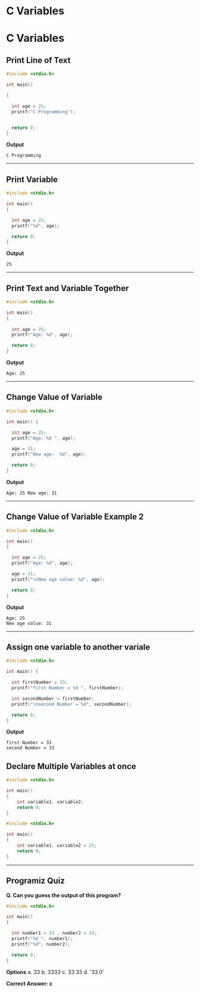# C Variables
# C Variables


## Print Line of Text

```c
#include <stdio.h>

int main() 

{

  int age = 25;
  printf("C Programming");


  return 0;
}

```

**Output**

```
C Programming
```

---

## Print Variable

```c
#include <stdio.h>

int main() 
{

  int age = 25;
  printf("%d", age);

  return 0;
}
```

**Output**

```
25
```

---
## Print Text and Variable Together

```c
#include <stdio.h>

int main() 
{
  
  int age = 25;
  printf("Age: %d", age);

  return 0;
}
```

**Output**

```
Age: 25
```

---
## Change Value of Variable

```c
#include <stdio.h>

int main() {

  int age = 25;
  printf("Age: %d ", age);

  age = 31;
  printf("New age:  %d", age);

  return 0;
}
```

**Output**

```
Age: 25 New age: 31
```

---
## Change Value of Variable Example 2

```c
#include <stdio.h>

int main() 
{

  int age = 25;
  printf("Age: %d", age);

  age = 31;
  printf("\nNew age value: %d", age);

  return 0;
}
```

**Output**

```
Age: 25
New age value: 31
```

---
## Assign one variable to another variale

```c
#include <stdio.h>

int main() {

  int firstNumber = 33;
  printf("first Number = %d ", firstNumber);

  int secondNumber = firstNumber;
  printf("\nsecond Number = %d", secondNumber);

  return 0;
}
```

**Output**

```
first Number = 33
second Number = 33
```

## Declare Multiple Variables at once

```c
#include <stdio.h>

int main() 
{
    int variable1, variable2; 
    return 0;
}
```

```c
#include <stdio.h>

int main() 
{
    int variable1, variable2 = 25; 
    return 0;
}
```


---
## Programiz Quiz

**Q. Can you guess the output of this program?**

```c
#include <stdio.h>

int main() 
{

  int number1 = 33 , number2 = 33;
  printf("%d ", number1);
  printf("%d", number2);

  return 0;
}
```

**Options**
a. 33
b. 3333
c. 33 33
d. '33.0'


**Correct Answer: c** 